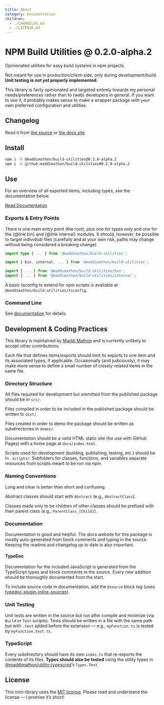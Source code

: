 ```yaml
---
title: About
category: Documentation
children: 
  - ./CHANGELOG.md
  - ./LICENSE.md
---
```


<!--README_HEADER-->
# NPM Build Utilities @ 0.2.0-alpha.2
<!--/README_HEADER-->

<!--README_DESC-->
Opinionated utilities for easy build systems in npm projects.
<!--/README_DESC-->

Not meant for use in production/client-side, only during development/build.
**Unit testing is not yet properly implemented.**

This library is fairly opinionated and targeted entirely towards my personal
needs/preferences rather than to (web) developers in general.  If you want to
use it, it probably makes sense to make a wrapper package with your own
preferred configuration and utilities.


## Changelog

<!--README_DOCS_CHANGELOG-->
Read it from [the source](https://github.com/maddimathon/npm-build-utilities/blob/main/CHANGELOG.md) 
or 
[the docs site](https://maddimathon.github.io/npm-build-utilities/About/Changelog.html).
<!--/README_DOCS_CHANGELOG-->


## Install

<!--README_INSTALL-->
```bash
npm i -D @maddimathon/build-utilities@0.2.0-alpha.2
npm i -D github:maddimathon/build-utilities#0.2.0-alpha.2
```
<!--/README_INSTALL-->


## Use

For an overview of all exported items, including types, see the documentation
below.

<!--README_DOCS_CTA-->
<a href="https://maddimathon.github.io/npm-build-utilities" class="button">Read Documentation</a>
<!--/README_DOCS_CTA-->


### Exports & Entry Points

There is one main entry point (the root), plus one for types only and one for
the {@link bin} and {@link internal} modules.  It should, however, be possible
to target individual files (carefully and at your own risk, paths may change
without being considered a breaking change).

```ts
import type { ... } from '@maddimathon/build-utilities';

import { bin, internal, ... } from '@maddimathon/build-utilities';

import { ... } from '@maddimathon/build-utilities/bin';
import { ... } from '@maddimathon/build-utilities/internal';
```

A basic tsconfig to extend for npm scripts is available at
`@maddimathon/build-utilities/tsconfig`.


### Command Line

See <a href="https://maddimathon.github.io/npm-build-utilities/Using_the_Library/CLI.html">documentation</a> for details.


## Development & Coding Practices

This library is maintained by [Maddi Mathon](https://www.maddimathon.com) and is
currently unlikely to accept other contributions.

Each file that defines items/exports should limit its exports to one item and
its associated types, if applicable.  Occasionally (and judiciously), it may
make more sense to define a small number of closely-related items in the same
file.

### Directory Structure

All files required for development but ommitted from the published package
should be in `src/`.

Files compiled in order to be included in the published package should be
written to `dist/`.

Files created in order to demo the package should be written as subdirectories
in `demos/`.

Documentation should be a valid HTML static site (for use with GitHub Pages)
with a home page at `docs/index.html`.

Scripts used for development (building, publishing, testing, etc.) should be in
`.scripts/`.  Subfolders for classes, functions, and variables separate
resources from scripts meant to be run via npm.

### Naming Conventions

Long and clear is better than short and confusing.

Abstract classes should start with `Abstract` (e.g., `AbstractClass`).

Classes made only to be children of other classes should be prefixed with their
parent class (e.g., `ParentClass_[Child]`).

### Documentation

Documentation is good and helpful.  The docs website for this package is mostly
auto-generated from block comments and typing in the source.  Keeping the readme
and changelog up to date is also important.

#### TypeDoc

Documentation for the included JavaScript is generated from the TypeScript types
and block comments in the source.  Every new addition should be thoroughly
documented from the start.

To include source code in documentation, add the `@source` block tag (uses
[typedoc-plugin-inline-sources](https://www.npmjs.com/package/typedoc-plugin-inline-sources)).

### Unit Testing

Unit tests are written in the source but run after compile and minimize (via
`Build` or `Test` scripts).  Tests should be written in a file with the same path
but with `.test` added before the extension — e.g., `myFunction.ts` is tested by
`myFunction.test.ts`.

### TypeScript

Every subdirectory should have its own `index.ts` that re-exports the contents
of its files.  **Types should also be tested** using the utility types in 
[@maddimathon/utility-typescript](https://github.com/maddimathon/utility-typescript)’s
`Types.Test`.



## License

This mini-library uses the [MIT license](LICENSE.md).  Please read and
understand the license — I promise it’s short!